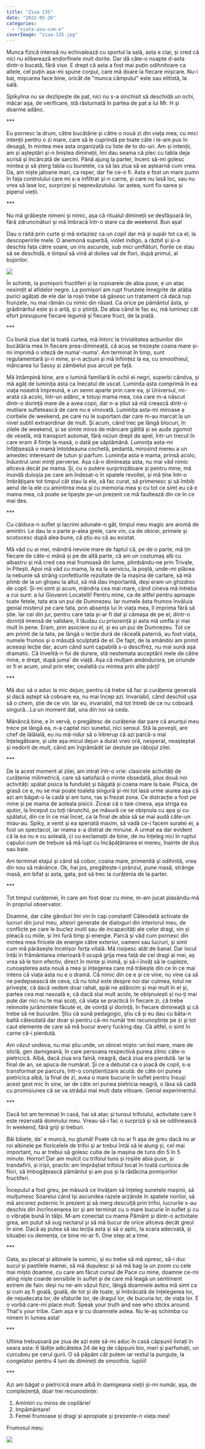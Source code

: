 ```yaml
---
title: "Ziua 135"
date: "2022-05-26"
categories: 
  - "viata-asa-cum-e"
coverImage: "ziua-135.jpg"
---
```


Munca fizică intensă nu echivalează cu sportul la sală, asta e clar, și cred că nici nu eliberează endorfinele mult dorite. Dar dă câte-o noapte d-asta dintr-o bucată, fără vise. E drept că asta a fost mai puțin odihnitoare ca altele, cel puțin așa-mi spune corpul, care mă doare la fiecare mișcare. Nu-i bai, mișcarea face bine, oricât de "munca câmpului" este sau elitistă, la sală.

Spikylina nu se dezlipește de pat, nici nu s-a sinchisit să deschidă un ochi, măcar așa, de verificare, stă răsturnată în partea de pat a lui Mr. H și doarme adânc.

\*\*\*

Eu pornesc la drum, către bucătărie și către o nouă zi din viața mea, cu mici intenții pentru o zi mare, care să le cuprindă pe toate câte i le-am pus în desagă, în mintea mea asta organizată cu liste de to do-uri. Am și intenții, am și așteptări și-n liniștea dimineții, îmi dau seama că plec cu tabla deja scrisă și încărcată de sarcini. Până ajung la parter, încerc să-mi golesc mintea și să șterg tabla cu buretele, ca să las ziua să se aștearnă cum vrea. Da, am niște jaloane mari, ca reper, dar fie ce-o fi. Asta e fost un mare pumn în fața controlului care mi s-a infiltrat și-n carne, și care nu lasă loc, sau nu vrea să lase loc, surprizei și neprevăzutului. Iar astea, sunt fix sarea și piperul vieții.

\*\*\*

Nu mă grăbește nimeni și nimic, așa că ritualul dimineții se desfășoară lin, fără zdruncinături și mă îmbracă într-o stare ca de weekend. Bun așa!

Dau o raită prin curte și mă extaziez ca un copil dar mă și supăr tot ca el, la descoperirile mele. O anemonă superbă, violet indigo, a răzbit și și-a deschis fața către soare, un iris ascunde, sub mici umflături, florile ce stau să se deschidă, e timpul să vină al doilea val de flori, după primul, al bujorilor. 

![](images/anemona-576x1024.jpeg)

În schimb, la pomișorii fructiferi și la roșioarele de abia puse, e un atac nesimțit al afidelor negre. La pomișori am rupt frunzele înnegrite de atâția purici agățați de ele dar la roșii trebe să găsesc un tratament că dacă rup frunzele, nu mai rămân cu nimic din răsad. Ca orice pe pământul ăsta, și grădinăritul este și o artă, și o știință. De abia când le fac eu, mă luminez cât efort presupune fiecare legumă și fiecare fruct, de la piață.

\*\*\*

Cu bună ziua dat la toată curtea, mă întorc la trivialitatea acțiunilor din bucătăria mea în fiecare prea-dimineață, că acuș se trezește coana mare și-mi imprimă o viteză de numa'-numa'. Am terminat în timp, sunt regulamentară și-n mine, și-n acțiuni și mă înființez la ea, cu smoothieul, mâncarea lui Sassy și zâmbetul pus arcuit pe față. 

Mă întâmpină bine, are o lumină familiară în ochii ei negri, superbi cândva, și mă agăț de luminița asta ca înecatul de uscat. Luminița asta comprimă în ea viața noastră împreună, e un semn aparte prin care ea, și Universul, mi-arată că acolo, într-un adânc, e totuși mama mea, cea care m-a născut dintr-o dorință mare de a avea copii, dar n-a știut să mă crească dintr-o mutilare sufletească de care nu e vinovată. Luminița asta-mi miroase a ciorbele de weekend, pe care nu le suportam dar care m-au marcat la un nivel subtil extraordinar de mult. Și acum, când trec pe lângă blocuri, în zilele de weekend, și se simte miros de mâncare gătită și se aude zgomot de veselă, mă transport automat, fără niciun drept de apel, într-un trecut în care eram 4 ființe la masă, o dată pe săptămână. Luminița asta-mi înfățișează o mamă întotdeauna cochetă, pedantă, mirosind mereu a un amestec interesant de tutun și parfum. Luminița asta e mama, prinsă acolo, înăuntrul unei minți perverse. Așa că-n dimineața asta, nu mai văd nimic altceva decât pe mama. Și, cu o putere surprinzătoare și pentru mine, mă inundă duioșia pe care am îndesat-o în spatele revoltei, și mă ține într-o îmbrățișare tot timpul cât stau la ele, să fac curat, să primenesc și să îmbib aerul de la ele cu amintirea mea și cu memoria mea și cu tot ce simt eu că e mama mea, că poate se lipește pe-un prezent ce mă faultează din ce în ce mai des.

\*\*\*

Cu căldura-n suflet și lacrimi adunate-n gât, timpul meu magic are aromă de amintiri. Le dau la o parte p-alea grele, care vin, ca de obicei, primele și scotocesc după alea bune, că știu eu că au existat.

Mă văd cu ai mei, mândră nevoie mare de faptul că, pe de o parte, mă țin fiecare de câte-o mână și pe de altă parte, că am un costumaș alb cu albastru și mă cred cea mai frumoasă din lume, plimbându-ne prin Trivale, în Pitești. Apoi mă văd cu mama, la ea la serviciu, la poștă, unde-mi plăcea la nebunie să strâng confettiurile rezultate de la mașina de cartare, să mă plimb de la un ghișeu la altul, să mă dau importantă, deși eram un ghizdroc de copil. Și-mi simt și acum, mândria cea mai mare, când cineva mă întreba a cui sunt: a lui Giovanni Locatelli! Pentru mine, ca de altfel pentru aproape toate fetele, tata era un pui de Dumnezeu. Iar numele ăsta frumos învăluia genial misterul pe care tata, prin absența lui în viața mea, îl imprima fără să știe. Iar cei din jur, pentru care tata și-ar fi dat și cămașa de pe el, dintr-o dorință imensă de validare, îl lăudau cu prisosință și asta mă umfla și mai mult în pene. Eram, prin asociere cu el, și eu un pui de Dumnezeu. Tot ce am primit de la tata, pe lângă o lecție dură de răceală paternă, au fost viața, numele frumos și o măsuță sculptată de el. De fapt, de la amândoi am primit aceeași lecție dar, acum când sunt capabilă s-o descifrez, nu mai sună așa dramatic. Că învelită-n foi de durere, stă nestemata acceptării mele de către mine, e drept, după juma' de viață. Așa că mulțam amândurora, pe oriunde or fi ei acum, unul prin eter, cealaltă cu mintea prin alte părți!

\*\*\*

Mă duc să o aduc la mic dejun, pentru că trebe să fac și curățenia generală și dacă aștept să coboare ea, nu mai încep azi. Invariabil, când deschid ușa să o chem, știe de ce vin. Iar eu, invariabil, mă tot întreb de ce nu coboară singură…La un moment dat, una din noi va ceda.

Mănâncă bine, e în vervă, o pregătesc de curățenie dar pare că anunțul meu trece pe lângă ea, n-a captat nici sunetul, nici sensul. Stă la povești, are chef de lălăială, eu nu mă-ndur să o întrerup că azi parcă-s mai înțelegătoare, și uite așa micul dejun a durat vreo oră, nesperat, neașteptat și nedorit de mult, când am îngrămădit iar destule pe răbojul zilei.

\*\*\*

De la acest moment al zilei, am intrat într-o vrie: clasicele activități de curățenie milimetrică, care să satisfacă o minte obsedată, plus două noi activități: spălat pisica la funduleț și băgată și coana mare la baie. Pisica, de grasă ce e, nu se mai poate toaleta singură și-mi tot lasă urme aiurea așa că azi am băgat-o la cadă și am tuns, ras și frezat zona. Ce distracție a fost pe mine și pe mama de aoleala pisicii. Ziceai că o taie cineva, așa striga ea ajutor, la început cu toți rărunchii, pe măsură ce se obișnuia cu apa și cu spălatul, din ce în ce mai încet, ca la final de abia să se mai audă câte-un miau-au. Spiky, a venit și ea speriată maxim, să vadă ce-i facem suratei ei, a fost un spectacol, iar mama s-a distrat de minune. A urmat ea dar evident că la ea nu e cu aoleală, ci cu exclamații de bine, de nu înțeleg nici în ruptul capului cum de trebuie să mă lupt cu încăpățânarea ei mereu, înainte de duș sau baie.

Am terminat etajul și când să cobor, coana mare, primenită și odihnită, vrea din nou să mănânce. Ok, hai jos, pregătește-i prânzul, pune masă, strânge masă, am bifat și asta, gata, pot să trec la curățenia de la parter.

\*\*\*

Tot timpul curățeniei, în care am fost doar cu mine, m-am jucat plasându-mă în propriul observator.

Doamne, dar câte gânduri îmi vin în cap constant! Câteodată activate de lucruri din jurul meu, alteori generate de dialoguri din interiorul meu, de conflicte pe care le buclez inutil sau de incapacități ale celor dragi, vin și pleacă cu miile, și îmi fură timp și energie. Parcă și văd cum pornesc din mintea mea firicele de energie către exterior, oameni sau lucruri, și simt cum mă părăsește încetișor forța vitală. Mă risipesc atât de banal. Dar locul întâi în frământarea interioară îl ocupă grija mea față de cei dragi ai mei, aș vrea să le torn efectiv, direct în minte și inimă, și să-i învăț să le cupleze, cunoașterea asta nouă a mea și înțegerea care mă trăiește din ce în ce mai intens că viața asta nu e o dramă. Că nimic din ce e și ce vine, nu vine ca să ne pedepsească de ceva, că nu totul este despre noi dar culmea, totul ne privește, că dacă vedem doar rahat, apăi ne adâncim și mai mult în el și, partea cea mai nasoală e, că dacă stai mult acolo, te obișnuiești și nu-ți mai pute dar nici nu te mai scoți, că viața se practică în fiecare zi, că trebe reînnoite jurămintele făcute ei, de voință și dorință, în fiecare dimineață și că trebe să ne bucurăm. Știu că sună pedagogic, știu că și eu dau cu bâta-n baltă câteodată dar doar și pentru că-mi număr trei recunoștințe pe zi și tot caut elemente de care să mă bucur every fucking day. Că altfel, o simt în carne că-i pierdută.

Am văzut undeva, nu mai știu unde, un obicei mișto: un bol mare, mare de sticlă, gen damigeană, în care persoana respectivă punea zilnic câte-o pietricică. Albă, dacă ziua era faină, neagră, dacă ziua era pierdută. Iar la final de an, se apuca de numărat. Și ce a debutat ca o joacă de copil, s-a transformat pe parcurs, într-o conștientizare acută: de câte ori punea pietricica albă, la final de zi, avea o mare bucurie în suflet pentru însuși acest gest mic în sine, iar de câte ori punea pietricia neagră, o lăsa să cadă cu promisiunea că se va strădui mai mult data viitoare. Genial experimentul.

\*\*\*

Dacă tot am terminat în casă, hai să atac și tunsul trifoiului, activitate care îi este rezervată domnului meu. Vreau să-i fac o surpriză și să se odihnească în weekend, fără griji și treburi.

Băi băiete, da' e muncă, nu glumă! Poate că nu ar fi așa de greu dacă nu ar roi albinele pe floricelele de trifoi și ar trebui întâi să le alung și, cel mai important, nu ar trebui să golesc cutia de la mașina de tuns din 5 în 5 minute. Horror! Dar am mulcit cu trifoiul tuns și roșiile abia puse, și trandafirii, și irișii, practic am împrăștiat trifoiul tocat în toată curticica de flori, să îmbogățească pământul și am pus și la rădăcina pomișorilor fructiferi. 

Începutul a fost greu, pe măsură ce învățam să înțeleg sunetele mașinii, să mulțumesc Soarelui când își ascundea razele arzânde în spatele norilor, să mă ancorez puternic în prezent și să merg desculță prin trifoi, lucrurile s-au deschis din încrîncenarea lor și am terminat cu o mare bucurie în suflet și cu o vibrație bună în tălpi. M-am conectat cu mama Pământ și dintr-o activitate grea, am putut să sug nectarul și să mă bucur de orice altceva decât greul în sine. Dacă aș putea să iau lecția asta și să o aplic, la scara adecvată, și situației cu demența, ce bine mi-ar fi. One step at a time.

\*\*\*

Gata, au plecat și albinele la somnic, și eu trebe să mă opresc, să-i duc sucul și pastilele mamei, să mă dușulesc și să mă bag la un zoom cu cele mai mișto doamne, cu care am făcut cursul de Pace cu mine, doamne ce-mi ating niște coarde sensibile în suflet și de care mă leagă un sentiment extrem de fain: deși nu ne-am văzut fizic, lângă doamnele astea mă simt ca și cum aș fi goală, goală, de tot și de toate, și îmbrăcată de înțelegerea lor, de nejudecata lor, de sfaturile lor, de dragul lor, de bucuria lor, de viața lor. E o vorbă care-mi place mult: Speak your truth and see who sticks around. That's your tribe. Cam așa e și cu doamnele astea. Nu le-aș schimba cu nimeni în lumea asta!

\*\*\*

Ultima trebușoară pe ziua de azi este să-mi aduc în casă căpșunii livrați în seara asta: 6 lădițe adicătelea 24 de kg de căpșuni bio, mari și parfumați, un curcubeu pe cerul gurii. O să păpăm cât putem iar restul la punguțe, la congelator pentru 4 luni de dimineți de smoothie. Iupiiii!

\*\*\*

Azi am băgat o pietricică mare albă în damigeana vieții și-mi număr, așa, de complezență, doar trei recunostințe:

1. Amintiri cu miros de copilărie!
2. Impământare!
3. Femei frumoase și dragi și apropiate și prezente-n viața mea!

Frumosul meu:

![](images/nice.jpeg)
